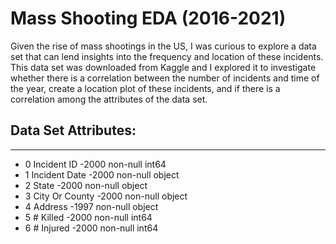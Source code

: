 # Mass Shooting EDA (2016-2021)

Given the rise of mass shootings in the US, I was curious to explore a data set that can lend insights into the frequency and location of these incidents. This data set was downloaded from Kaggle and I explored it to investigate whether there is a correlation between the number of incidents and time of the year, create a location plot of these incidents, and if there is a correlation among the attributes of the data set.

## Data Set Attributes:

---  ------          --------------  -----  
* 0   Incident ID     -2000 non-null   int64  
* 1   Incident Date   -2000 non-null   object 
* 2   State           -2000 non-null   object 
* 3   City Or County  -2000 non-null   object 
* 4   Address         -1997 non-null   object 
* 5   # Killed        -2000 non-null   int64  
* 6   # Injured       -2000 non-null   int64  
